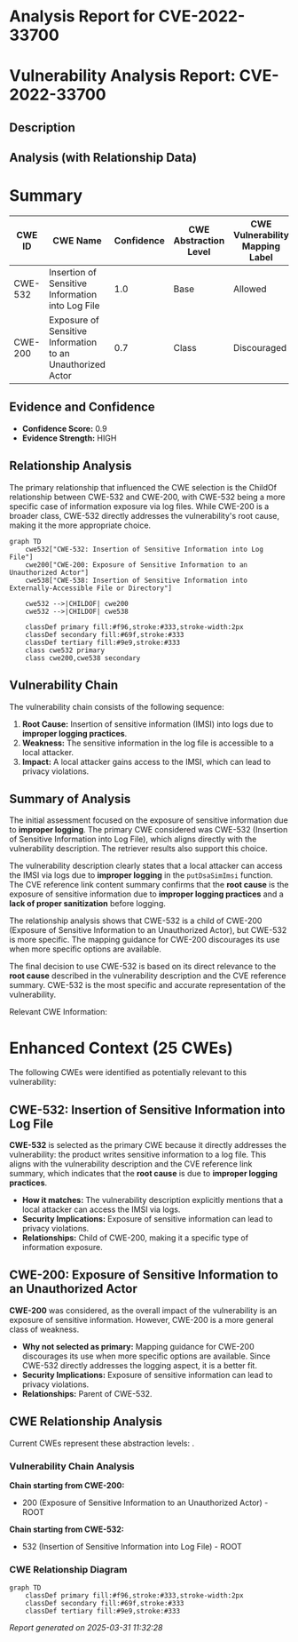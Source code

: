 # Analysis Report for CVE-2022-33700

# Vulnerability Analysis Report: CVE-2022-33700

## Description



## Analysis (with Relationship Data)

# Summary
| CWE ID | CWE Name | Confidence | CWE Abstraction Level | CWE Vulnerability Mapping Label | CWE-Vulnerability Mapping Notes |
|---|---|---|---|---|---|
| CWE-532 | Insertion of Sensitive Information into Log File | 1.0 | Base | Allowed | Primary CWE |
| CWE-200 | Exposure of Sensitive Information to an Unauthorized Actor | 0.7 | Class | Discouraged | Secondary Candidate |

## Evidence and Confidence

*   **Confidence Score:** 0.9
*   **Evidence Strength:** HIGH

## Relationship Analysis
The primary relationship that influenced the CWE selection is the ChildOf relationship between CWE-532 and CWE-200, with CWE-532 being a more specific case of information exposure via log files. While CWE-200 is a broader class, CWE-532 directly addresses the vulnerability's root cause, making it the more appropriate choice.

```mermaid
graph TD
    cwe532["CWE-532: Insertion of Sensitive Information into Log File"]
    cwe200["CWE-200: Exposure of Sensitive Information to an Unauthorized Actor"]
    cwe538["CWE-538: Insertion of Sensitive Information into Externally-Accessible File or Directory"]

    cwe532 -->|CHILDOF| cwe200
    cwe532 -->|CHILDOF| cwe538

    classDef primary fill:#f96,stroke:#333,stroke-width:2px
    classDef secondary fill:#69f,stroke:#333
    classDef tertiary fill:#9e9,stroke:#333
    class cwe532 primary
    class cwe200,cwe538 secondary
```

## Vulnerability Chain
The vulnerability chain consists of the following sequence:
1.  **Root Cause:** Insertion of sensitive information (IMSI) into logs due to **improper logging practices**.
2.  **Weakness:** The sensitive information in the log file is accessible to a local attacker.
3.  **Impact:** A local attacker gains access to the IMSI, which can lead to privacy violations.

## Summary of Analysis
The initial assessment focused on the exposure of sensitive information due to **improper logging**. The primary CWE considered was CWE-532 (Insertion of Sensitive Information into Log File), which aligns directly with the vulnerability description. The retriever results also support this choice.

The vulnerability description clearly states that a local attacker can access the IMSI via logs due to **improper logging** in the `putDsaSimImsi` function. The CVE reference link content summary confirms that the **root cause** is the exposure of sensitive information due to **improper logging practices** and a **lack of proper sanitization** before logging.

The relationship analysis shows that CWE-532 is a child of CWE-200 (Exposure of Sensitive Information to an Unauthorized Actor), but CWE-532 is more specific. The mapping guidance for CWE-200 discourages its use when more specific options are available.

The final decision to use CWE-532 is based on its direct relevance to the **root cause** described in the vulnerability description and the CVE reference summary. CWE-532 is the most specific and accurate representation of the vulnerability.

Relevant CWE Information:

# Enhanced Context (25 CWEs)
The following CWEs were identified as potentially relevant to this vulnerability:

## CWE-532: Insertion of Sensitive Information into Log File
**CWE-532** is selected as the primary CWE because it directly addresses the vulnerability: the product writes sensitive information to a log file. This aligns with the vulnerability description and the CVE reference link summary, which indicates that the **root cause** is due to **improper logging practices**.
*   **How it matches:** The vulnerability description explicitly mentions that a local attacker can access the IMSI via logs.
*   **Security Implications:** Exposure of sensitive information can lead to privacy violations.
*   **Relationships:** Child of CWE-200, making it a specific type of information exposure.

## CWE-200: Exposure of Sensitive Information to an Unauthorized Actor
**CWE-200** was considered, as the overall impact of the vulnerability is an exposure of sensitive information. However, CWE-200 is a more general class of weakness.
*   **Why not selected as primary:** Mapping guidance for CWE-200 discourages its use when more specific options are available. Since CWE-532 directly addresses the logging aspect, it is a better fit.
*   **Security Implications:** Exposure of sensitive information can lead to privacy violations.
*   **Relationships:** Parent of CWE-532.


## CWE Relationship Analysis

Current CWEs represent these abstraction levels: .


### Vulnerability Chain Analysis

**Chain starting from CWE-200:**
- 200 (Exposure of Sensitive Information to an Unauthorized Actor) - ROOT


**Chain starting from CWE-532:**
- 532 (Insertion of Sensitive Information into Log File) - ROOT



### CWE Relationship Diagram

```mermaid
graph TD
    classDef primary fill:#f96,stroke:#333,stroke-width:2px
    classDef secondary fill:#69f,stroke:#333
    classDef tertiary fill:#9e9,stroke:#333
```



*Report generated on 2025-03-31 11:32:28*
